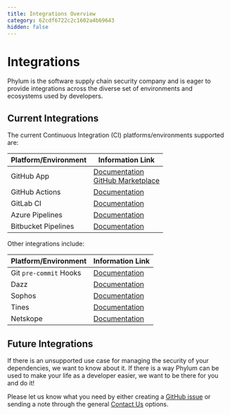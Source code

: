```yaml
---
title: Integrations Overview
category: 62cdf6722c2c1602a4b69643
hidden: false
---
```

# Integrations

Phylum is the software supply chain security company and is eager to provide
integrations across the diverse set of environments and ecosystems used by developers.

## Current Integrations

The current Continuous Integration (CI) platforms/environments supported are:

| Platform/Environment | Information Link |
| -------------------- | ---------------- |
| GitHub App | [Documentation][github_app_docs] <br /> [GitHub Marketplace][github_marketplace] |
| GitHub Actions | [Documentation][github_action_docs] |
| GitLab CI | [Documentation][gitlab_docs] |
| Azure Pipelines | [Documentation][azure_docs] |
| Bitbucket Pipelines | [Documentation][bb_pipelines_docs] |

Other integrations include:

| Platform/Environment | Information Link |
| -------------------- | ---------------- |
| Git `pre-commit` Hooks | [Documentation][precommit_docs] |
| Dazz | [Documentation][dazz_docs] |
| Sophos | [Documentation][sophos_docs] |
| Tines | [Documentation][tines_docs] |
| Netskope | [Documentation][netskope_docs] |

[github_app_docs]: https://docs.phylum.io/docs/github_app
[github_marketplace]: https://github.com/marketplace/phylum-io
[github_action_docs]: https://docs.phylum.io/docs/github_actions
[gitlab_docs]: https://docs.phylum.io/docs/gitlab_ci
[azure_docs]: https://docs.phylum.io/docs/azure_pipelines
[bb_pipelines_docs]: https://docs.phylum.io/docs/bitbucket_pipelines
[precommit_docs]: https://docs.phylum.io/docs/git_precommit
[dazz_docs]: https://docs.phylum.io/docs/dazz
[sophos_docs]: https://docs.phylum.io/docs/sophos
[tines_docs]: https://docs.phylum.io/docs/tines
[netskope_docs]: https://docs.phylum.io/docs/netskope

## Future Integrations

If there is an unsupported use case for managing the security of your dependencies,
we want to know about it. If there is a way Phylum can be used to make your life
as a developer easier, we want to be there for you and do it!

Please let us know what you need by either creating a [GitHub issue][github_issue]
or sending a note through the general [Contact Us][support] options.

[github_issue]: https://github.com/phylum-dev/phylum-ci/issues
[support]: https://docs.phylum.io/docs/contact_us
